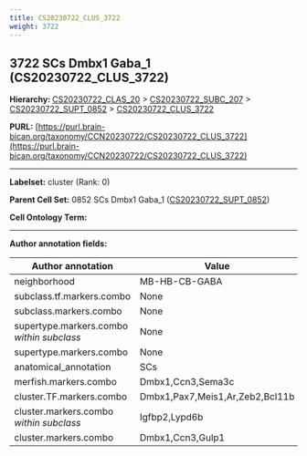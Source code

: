 ```yaml
---
title: CS20230722_CLUS_3722
weight: 3722
---
```

## 3722 SCs Dmbx1 Gaba_1 (CS20230722_CLUS_3722)
<b>Hierarchy: </b>
[CS20230722_CLAS_20](../CS20230722_CLAS_20) >
[CS20230722_SUBC_207](../CS20230722_SUBC_207) >
[CS20230722_SUPT_0852](../CS20230722_SUPT_0852) >
[CS20230722_CLUS_3722](../CS20230722_CLUS_3722)

**PURL:** [https://purl.brain-bican.org/taxonomy/CCN20230722/CS20230722_CLUS_3722](https://purl.brain-bican.org/taxonomy/CCN20230722/CS20230722_CLUS_3722)

---


**Labelset:** cluster (Rank: 0)

**Parent Cell Set:** 0852 SCs Dmbx1 Gaba_1 ([CS20230722_SUPT_0852](../CS20230722_SUPT_0852))



**Cell Ontology Term:** 

[MARKER GENES.]: #


---

[TRANSFERRED ANNOTATIONS.]: #


[AUTHOR ANNOTATION FIELDS.]: #


**Author annotation fields:**

| Author annotation | Value |
|-------------------|-------|
|neighborhood|MB-HB-CB-GABA|
|subclass.tf.markers.combo|None|
|subclass.markers.combo|None|
|supertype.markers.combo _within subclass_|None|
|supertype.markers.combo|None|
|anatomical_annotation|SCs|
|merfish.markers.combo|Dmbx1,Ccn3,Sema3c|
|cluster.TF.markers.combo|Dmbx1,Pax7,Meis1,Ar,Zeb2,Bcl11b|
|cluster.markers.combo _within subclass_|Igfbp2,Lypd6b|
|cluster.markers.combo|Dmbx1,Ccn3,Gulp1|
